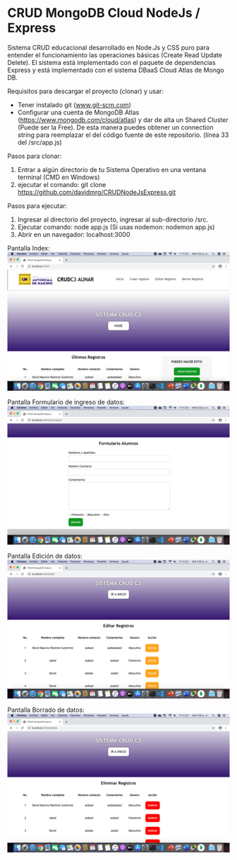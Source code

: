 # CRUD MongoDB Cloud NodeJs / Express

Sistema CRUD educacional desarrollado en Node.Js y CSS puro para entender el funcionamiento las operaciones básicas (Create Read Update Delete). El sistema está implementado con el paquete de dependencias Express y está implementado con el sistema DBaaS Cloud Atlas de Mongo DB.

Requisitos para descargar el proyecto (clonar) y usar:
- Tener instalado git (www.git-scm.com)
- Configurar una cuenta de MongoDB Atlas (https://www.mongodb.com/cloud/atlas) y dar de alta un Shared Cluster (Puede ser la Free). De esta manera puedes obtener un connection string para reemplazar el del código fuente de este repositorio. (línea 33 del /src/app.js)

Pasos para clonar:
1. Entrar a algún directorio de tu Sistema Operativo en una ventana terminal (CMD en Windows)
2. ejecutar el comando: git clone https://github.com/davidmrg/CRUDNodeJsExpress.git

Pasos para ejecutar:
1. Ingresar al directorio del proyecto, ingresar al sub-directorio /src.
2. Ejecutar comando: node app.js (Si usas nodemon: nodemon app.js)
3. Abrir en un navegador: localhost:3000


Pantalla Index:
![](src/public/assets/images/screen0.png)

Pantalla Formulario de ingreso de datos:
![](src/public/assets/images/screen1.png)

Pantalla Edición de datos:
![](src/public/assets/images/screen2.png)

Pantalla Borrado de datos:
![](src/public/assets/images/screen3.png)

